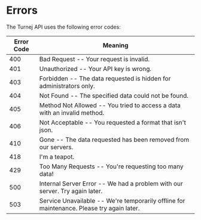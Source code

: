 # Errors

The Turnej API uses the following error codes:

| Error Code | Meaning                                                                                   |
| ---------- | ----------------------------------------------------------------------------------------- |
| 400        | Bad Request -- Your request is invalid.                                                   |
| 401        | Unauthorized -- Your API key is wrong.                                                    |
| 403        | Forbidden -- The data requested is hidden for administrators only.                        |
| 404        | Not Found -- The specified data could not be found.                                       |
| 405        | Method Not Allowed -- You tried to access a data with an invalid method.                  |
| 406        | Not Acceptable -- You requested a format that isn't json.                                 |
| 410        | Gone -- The data requested has been removed from our servers.                             |
| 418        | I'm a teapot.                                                                             |
| 429        | Too Many Requests -- You're requesting too many data!                                     |
| 500        | Internal Server Error -- We had a problem with our server. Try again later.               |
| 503        | Service Unavailable -- We're temporarily offline for maintenance. Please try again later. |
